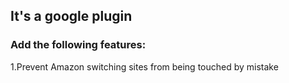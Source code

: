 **It's a google plugin**  
---
### Add the following features:  
1.Prevent Amazon switching sites from being touched by mistake
